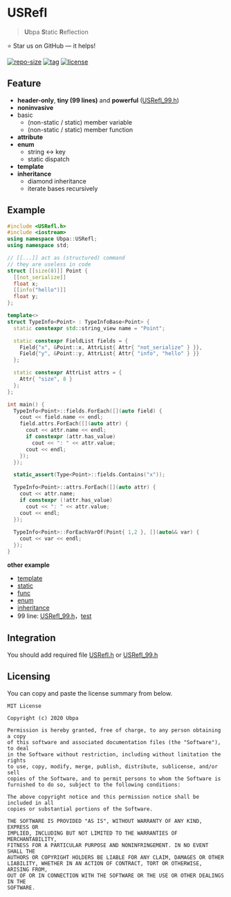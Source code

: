 # USRefl
> **U**bpa **S**tatic **R**eflection

⭐ Star us on GitHub — it helps!

[![repo-size](https://img.shields.io/github/languages/code-size/Ubpa/USRefl?style=flat)](https://github.com/Ubpa/USRefl/archive/master.zip) [![tag](https://img.shields.io/github/v/tag/Ubpa/USRefl)](https://github.com/Ubpa/USRefl/tags) [![license](https://img.shields.io/github/license/Ubpa/USRefl)](LICENSE) 

## Feature

- **header-only**, **tiny (99 lines)** and **powerful** ([USRefl_99.h](https://github.com/Ubpa/USRefl/blob/master/include/USRefl_99.h))
- **noninvasive**
- basic
  - (non-static / static) member variable
  - (non-static / static) member function
- **attribute**
- **enum**
  - string <-> key
  - static dispatch
- **template**
- **inheritance**
  - diamond inheritance
  - iterate bases recursively

## Example

```c++
#include <USRefl.h>
#include <iostream>
using namespace Ubpa::USRefl;
using namespace std;

// [[...]] act as (structured) command
// they are useless in code
struct [[size(8)]] Point {
  [[not_serialize]]
  float x;
  [[info("hello")]]
  float y;
};

template<>
struct TypeInfo<Point> : TypeInfoBase<Point> {
  static constexpr std::string_view name = "Point";

  static constexpr FieldList fields = {
    Field{"x", &Point::x, AttrList{ Attr{ "not_serialize" } }},
    Field{"y", &Point::y, AttrList{ Attr{ "info", "hello" } }}
  };

  static constexpr AttrList attrs = {
    Attr{ "size", 8 }
  };
};

int main() {
  TypeInfo<Point>::fields.ForEach([](auto field) {
    cout << field.name << endl;
    field.attrs.ForEach([](auto attr) {
      cout << attr.name << endl;
      if constexpr (attr.has_value)
        cout << ": " << attr.value;
      cout << endl;
    });
  });

  static_assert(Type<Point>::fields.Contains("x"));

  TypeInfo<Point>::attrs.ForEach([](auto attr) {
    cout << attr.name;
    if constexpr (!attr.has_value)
      cout << ": " << attr.value;
    cout << endl;
  });
  
  TypeInfo<Point>::ForEachVarOf(Point{ 1,2 }, [](auto&& var) {
    cout << var << endl;
  });
}
```

**other example** 

- [template](src/test/01_template/main.cpp) 
- [static](src/test/02_static/main.cpp) 
- [func](src/test/03_func/main.cpp) 
- [enum](src/test/04_enum/main.cpp) 
- [inheritance](src/test/05_subclass/main.cpp) 
- 99 line: [USRefl_99.h](include/USRefl_99.h)，[test](src/test/06_99/main.cpp) 

## Integration

You should add required file [USRefl.h](include/USRefl.h) or [USRefl_99.h](include/USRefl_99.h) 

## Licensing

You can copy and paste the license summary from below.

```
MIT License

Copyright (c) 2020 Ubpa

Permission is hereby granted, free of charge, to any person obtaining a copy
of this software and associated documentation files (the "Software"), to deal
in the Software without restriction, including without limitation the rights
to use, copy, modify, merge, publish, distribute, sublicense, and/or sell
copies of the Software, and to permit persons to whom the Software is
furnished to do so, subject to the following conditions:

The above copyright notice and this permission notice shall be included in all
copies or substantial portions of the Software.

THE SOFTWARE IS PROVIDED "AS IS", WITHOUT WARRANTY OF ANY KIND, EXPRESS OR
IMPLIED, INCLUDING BUT NOT LIMITED TO THE WARRANTIES OF MERCHANTABILITY,
FITNESS FOR A PARTICULAR PURPOSE AND NONINFRINGEMENT. IN NO EVENT SHALL THE
AUTHORS OR COPYRIGHT HOLDERS BE LIABLE FOR ANY CLAIM, DAMAGES OR OTHER
LIABILITY, WHETHER IN AN ACTION OF CONTRACT, TORT OR OTHERWISE, ARISING FROM,
OUT OF OR IN CONNECTION WITH THE SOFTWARE OR THE USE OR OTHER DEALINGS IN THE
SOFTWARE.
```

